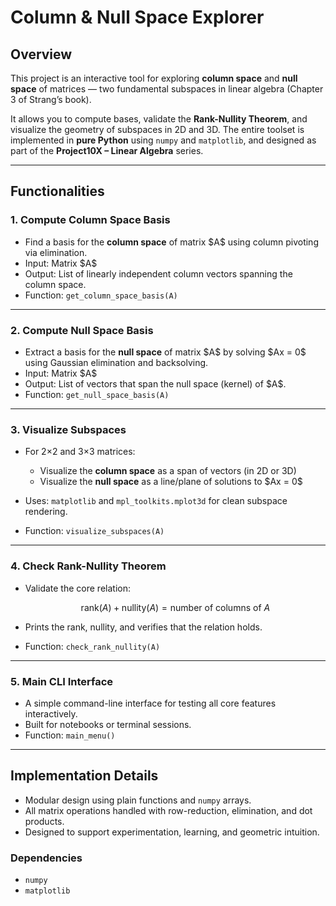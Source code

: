 # **Column & Null Space Explorer**

## Overview

This project is an interactive tool for exploring **column space** and **null space** of matrices — two fundamental subspaces in linear algebra (Chapter 3 of Strang’s book).

It allows you to compute bases, validate the **Rank-Nullity Theorem**, and visualize the geometry of subspaces in 2D and 3D. The entire toolset is implemented in **pure Python** using `numpy` and `matplotlib`, and designed as part of the **Project10X – Linear Algebra** series.

---

## Functionalities

### 1. **Compute Column Space Basis**

* Find a basis for the **column space** of matrix \$A\$ using column pivoting via elimination.
* Input: Matrix \$A\$
* Output: List of linearly independent column vectors spanning the column space.
* Function: `get_column_space_basis(A)`

---

### 2. **Compute Null Space Basis**

* Extract a basis for the **null space** of matrix \$A\$ by solving \$Ax = 0\$ using Gaussian elimination and backsolving.
* Input: Matrix \$A\$
* Output: List of vectors that span the null space (kernel) of \$A\$.
* Function: `get_null_space_basis(A)`

---

### 3. **Visualize Subspaces**

* For 2×2 and 3×3 matrices:

  * Visualize the **column space** as a span of vectors (in 2D or 3D)
  * Visualize the **null space** as a line/plane of solutions to \$Ax = 0\$
* Uses: `matplotlib` and `mpl_toolkits.mplot3d` for clean subspace rendering.
* Function: `visualize_subspaces(A)`

---

### 4. **Check Rank-Nullity Theorem**

* Validate the core relation:

  $$
  \text{rank}(A) + \text{nullity}(A) = \text{number of columns of } A
  $$

* Prints the rank, nullity, and verifies that the relation holds.

* Function: `check_rank_nullity(A)`

---

### 5. **Main CLI Interface**

* A simple command-line interface for testing all core features interactively.
* Built for notebooks or terminal sessions.
* Function: `main_menu()`

---

## Implementation Details

* Modular design using plain functions and `numpy` arrays.
* All matrix operations handled with row-reduction, elimination, and dot products.
* Designed to support experimentation, learning, and geometric intuition.

### Dependencies

* `numpy`
* `matplotlib`

